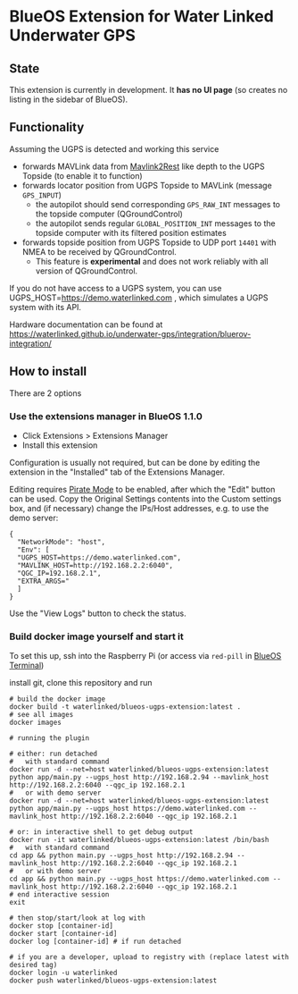 # BlueOS Extension for Water Linked Underwater GPS

## State

This extension is currently in development. It **has no UI page** (so creates no listing in the sidebar of BlueOS).

## Functionality

Assuming the UGPS is detected and working this service
* forwards MAVLink data from [Mavlink2Rest](https://github.com/patrickelectric/mavlink2rest) like depth to the UGPS Topside (to enable it to function)
* forwards locator position from UGPS Topside to MAVLink (message `GPS_INPUT`)
    * the autopilot should send corresponding `GPS_RAW_INT` messages to the topside computer (QGroundControl)
    * the autopilot sends regular `GLOBAL_POSITION_INT` messages to the topside computer with its filtered position estimates
* forwards topside position from UGPS Topside to UDP port `14401` with NMEA to be received by QGroundControl.
    * This feature is **experimental** and does not work reliably with all version of QGroundControl.

If you do not have access to a UGPS system, you can use UGPS_HOST=https://demo.waterlinked.com , which simulates a UGPS system with its API.

Hardware documentation can be found at https://waterlinked.github.io/underwater-gps/integration/bluerov-integration/

## How to install

There are 2 options

### Use the extensions manager in BlueOS 1.1.0
* Click Extensions > Extensions Manager
* Install this extension

Configuration is usually not required, but can be done by editing the extension in the "Installed" tab of the Extensions Manager.

Editing requires [Pirate Mode](https://docs.bluerobotics.com/ardusub-zola/software/onboard/BlueOS-latest/advanced-usage/#pirate-mode)
to be enabled, after which the "Edit" button can be used. Copy the Original Settings contents
into the Custom settings box, and (if necessary) change the IPs/Host addresses, e.g. to use the demo server:
```
{
  "NetworkMode": "host",
  "Env": [
  "UGPS_HOST=https://demo.waterlinked.com",
  "MAVLINK_HOST=http://192.168.2.2:6040",
  "QGC_IP=192.168.2.1",
  "EXTRA_ARGS="
  ]
}
```

Use the "View Logs" button to check the status.

### Build docker image yourself and start it

To set this up, ssh into the Raspberry Pi (or access via `red-pill` in [BlueOS Terminal](https://docs.bluerobotics.com/ardusub-zola/software/onboard/BlueOS-1.0/advanced-usage/#terminal))

install git, clone this repository and run
```
# build the docker image
docker build -t waterlinked/blueos-ugps-extension:latest .
# see all images
docker images

# running the plugin

# either: run detached
#   with standard command
docker run -d --net=host waterlinked/blueos-ugps-extension:latest python app/main.py --ugps_host http://192.168.2.94 --mavlink_host http://192.168.2.2:6040 --qgc_ip 192.168.2.1
#   or with demo server
docker run -d --net=host waterlinked/blueos-ugps-extension:latest python app/main.py --ugps_host https://demo.waterlinked.com --mavlink_host http://192.168.2.2:6040 --qgc_ip 192.168.2.1

# or: in interactive shell to get debug output
docker run -it waterlinked/blueos-ugps-extension:latest /bin/bash
#   with standard command
cd app && python main.py --ugps_host http://192.168.2.94 --mavlink_host http://192.168.2.2:6040 --qgc_ip 192.168.2.1
#   or with demo server
cd app && python main.py --ugps_host https://demo.waterlinked.com --mavlink_host http://192.168.2.2:6040 --qgc_ip 192.168.2.1
# end interactive session
exit

# then stop/start/look at log with
docker stop [container-id]
docker start [container-id]
docker log [container-id] # if run detached

# if you are a developer, upload to registry with (replace latest with desired tag)
docker login -u waterlinked
docker push waterlinked/blueos-ugps-extension:latest
```
